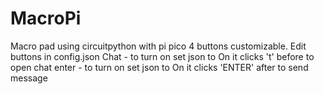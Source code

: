 # MacroPi
Macro pad using circuitpython with pi pico 4 buttons customizable.
Edit buttons in config.json
Chat - to turn on set json to On it clicks 't' before to open chat
enter - to turn on set json to On it clicks 'ENTER' after to send message
